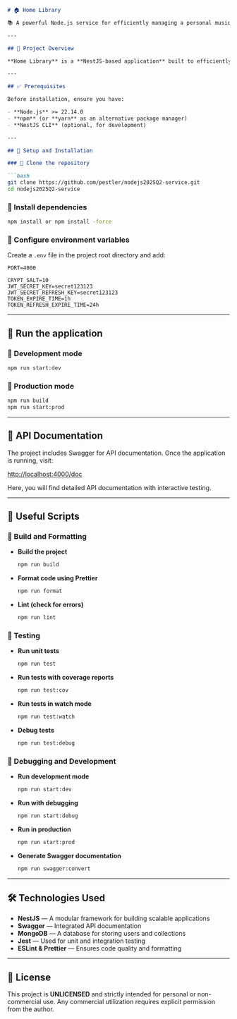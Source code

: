 ```markdown
# 🏠 Home Library

📚 A powerful Node.js service for efficiently managing a personal music library, featuring authentication, CRUD operations, and seamless API documentation with Swagger.

---

## 🔹 Project Overview

**Home Library** is a **NestJS-based application** built to efficiently manage users, tracks, artists, albums, and favorites. It features secure authentication, full CRUD operations, and integrated Swagger documentation to facilitate smooth API interaction. Designed with scalability in mind, this service ensures a seamless experience for organizing and retrieving music collections while maintaining robust security and structured data management.

---

## ✅ Prerequisites

Before installation, ensure you have:

- **Node.js** >= 22.14.0
- **npm** (or **yarn** as an alternative package manager)
- **NestJS CLI** (optional, for development)

---

## 🚀 Setup and Installation

### 🔹 Clone the repository

```bash
git clone https://github.com/pestler/nodejs2025Q2-service.git
cd nodejs2025Q2-service
```

### 🔹 Install dependencies

```bash
npm install or npm install -force
```

### 🔹 Configure environment variables

Create a `.env` file in the project root directory and add:

```env
PORT=4000

CRYPT_SALT=10
JWT_SECRET_KEY=secret123123
JWT_SECRET_REFRESH_KEY=secret123123
TOKEN_EXPIRE_TIME=1h
TOKEN_REFRESH_EXPIRE_TIME=24h

```

---

## 🏃 Run the application

### 🔹 Development mode

```bash
npm run start:dev
```

### 🔹 Production mode

```bash
npm run build
npm run start:prod
```

---

## 📌 API Documentation

The project includes Swagger for API documentation. Once the application is running, visit:

[http://localhost:4000/doc](http://localhost:4000/doc)

Here, you will find detailed API documentation with interactive testing.

---

## 🔹 Useful Scripts

### 🔹 Build and Formatting

- **Build the project**
  ```bash
  npm run build
  ```

- **Format code using Prettier**
  ```bash
  npm run format
  ```

- **Lint (check for errors)**
  ```bash
  npm run lint
  ```

### 🔹 Testing

- **Run unit tests**
  ```bash
  npm run test
  ```

- **Run tests with coverage reports**
  ```bash
  npm run test:cov
  ```

- **Run tests in watch mode**
  ```bash
  npm run test:watch
  ```

- **Debug tests**
  ```bash
  npm run test:debug
  ```

### 🔹 Debugging and Development

- **Run development mode**
  ```bash
  npm run start:dev
  ```

- **Run with debugging**
  ```bash
  npm run start:debug
  ```

- **Run in production**
  ```bash
  npm run start:prod
  ```

- **Generate Swagger documentation**
  ```bash
  npm run swagger:convert
  ```

---

## 🛠 Technologies Used

- **NestJS** — A modular framework for building scalable applications
- **Swagger** — Integrated API documentation
- **MongoDB** — A database for storing users and collections
- **Jest** — Used for unit and integration testing
- **ESLint & Prettier** — Ensures code quality and formatting

---

## 📜 License

This project is **UNLICENSED** and strictly intended for personal or non-commercial use. Any commercial utilization requires explicit permission from the author.

